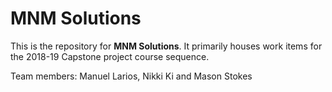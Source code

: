 # MNM Solutions

This is the repository for **MNM Solutions**. It primarily houses work items for the 2018-19 Capstone project course sequence.

Team members: Manuel Larios, Nikki Ki and Mason Stokes
